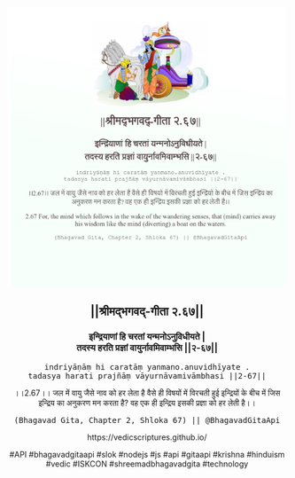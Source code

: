 <img src="../../asset/BG_2_67.png"/>
<center><h2>||श्रीमद्‍भगवद्‍-गीता २.६७||</h2>
<h3>इन्द्रियाणां हि चरतां यन्मनोऽनुविधीयते |<br/>तदस्य हरति प्रज्ञां वायुर्नावमिवाम्भसि ||२-६७||</h3>
<pre>indriyāṇāṃ hi caratāṃ yanmano.anuvidhīyate .<br/>tadasya harati prajñāṃ vāyurnāvamivāmbhasi ||2-67||</pre>
<p>।।2.67।। जल में वायु जैसे नाव को हर लेता है वैसे ही विषयों में विरचती हुई इन्द्रियों के बीच में जिस इन्द्रिय का अनुकरण मन करता है? वह एक ही इन्द्रिय इसकी प्रज्ञा को हर लेती है।।</p>
<pre>(Bhagavad Gita, Chapter 2, Shloka 67) || @BhagavadGitaApi</pre><p>https://vedicscriptures.github.io/</p><p>#API #bhagavadgitaapi #slok #nodejs #js #api #gitaapi #krishna #hinduism #vedic #ISKCON #shreemadbhagavadgita #technology</p></center>